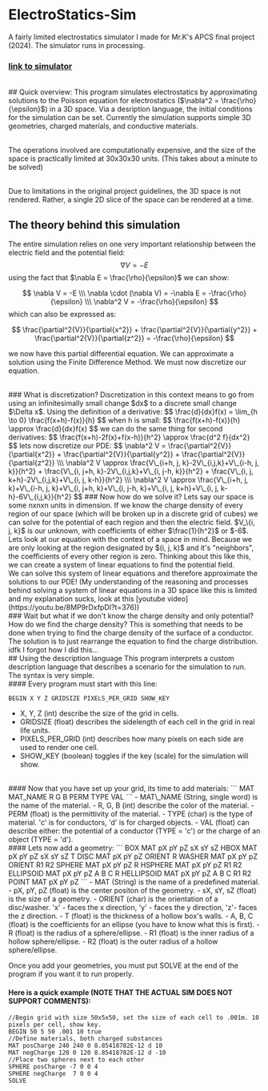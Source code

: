 # ElectroStatics-Sim
A fairly limited electrostatics simulator I made for Mr.K's APCS final project (2024). The simulator runs in processing. 
<br>
### [link to simulator](https://github.com/ringedSquid/Electrostatics-Sim-APCS-final)
<br>
## Quick overview:
This program simulates electrostatics by approximating solutions to the Poisson equation for electrostatics ($\nabla^2 = \frac{\rho}{\epsilon}$) in a 3D space.
Via a desription language, the initial conditions for the simulation can be set. Currently the simulation supports simple 3D geometries, charged materials, and conductive materials.

<br>The operations involved are computationally expensive, and the size of the space is practically limited at 30x30x30 units. (This takes about a minute to be solved)

<br>Due to limitations in the original project guidelines, the 3D space is not rendered. Rather, a single 2D slice of the space can be rendered at a time. 
<br>
## The theory behind this simulation
The entire simulation relies on one very important relationship between the electric field and the potential field:
$$\nabla V = -E$$ using the fact that $\nabla E = \frac{\rho}{\epsilon}$ we can show:

$$
\nabla V = -E \\\
\nabla \cdot (\nabla V) = -\nabla E = -\frac{\rho}{\epsilon} \\\
\nabla^2 V = -\frac{\rho}{\epsilon}
$$ which can also be expressed as:

$$
\frac{\partial^2{V}}{\partial{x^2}} + \frac{\partial^2{V}}{\partial{y^2}} + \frac{\partial^2{V}}{\partial{z^2}} = -\frac{\rho}{\epsilon}
$$

we now have this partial differential equation. We can approximate a solution using the Finite Difference Method. We must now discretize our equation.

<br>
### What is discretization?
Discretization in this context means to go from using an infinitesimally small change $dx$ to a discrete small change $\Delta x$. Using the definition of a derivative:
$$
\frac{d}{dx}f(x) = \lim_{h \to 0} \frac{f(x+h)-f(x)}{h}
$$
when h is small:
$$
\frac{f(x+h)-f(x)}{h} \approx \frac{d}{dx}f(x)
$$
we can do the same thing for second derivatives:
$$
\frac{f(x+h)-2f(x)+f(x-h)}{h^2} \approx \frac{d^2 f}{dx^2}
$$
lets now discretize our PDE:
$$
\nabla^2 V = \frac{\partial^2{V}}{\partial{x^2}} + \frac{\partial^2{V}}{\partial{y^2}} + \frac{\partial^2{V}}{\partial{z^2}} \\\
\nabla^2 V \approx \frac{V\_{i+h, j, k}-2V\_{i,j,k}+V\_{i-h, j, k}}{h^2} + \frac{V\_{i, j+h, k}-2V\_{i,j,k}+V\_{i, j-h, k}}{h^2} + \frac{V\_{i, j, k+h}-2V\_{i,j,k}+V\_{i, j, k-h}}{h^2} \\\
\nabla^2 V \approx \frac{V\_{i+h, j, k}+V\_{i-h, j, k}+V\_{i, j+h, k}+V\_{i, j-h, k}+V\_{i, j, k+h}+V\_{i, j, k-h}-6V\_{i,j,k}}{h^2}
$$
### Now how do we solve it?
Lets say our space is some nxnxn units in dimension. If we know the charge density of every region of our space (which will be broken up in a discrete grid of cubes) we can solve for the potential of each region and then the electric field. $V_\{i, j, k}$ is our unknown, with coefficients of either $\frac{1}{h^2}$ or $-6$.
<br>Lets look at our equation with the context of a space in mind. Because we are only looking at the region designated by $(i, j, k)$ and it's "neighbors", the coefficients of every other region is zero. Thinking about this like this, we can create a system of linear equations to find the potential field. 
<br>We can solve this system of linear equations and therefore approximate the solutions to our PDE! (My understanding of the reasoning and processes behind solving a system of linear equations in a 3D space like this is limited and my explanation sucks, look at this [youtube video](https://youtu.be/8MP9rDxfpDI?t=376))
<br>
### Wait but what if we don't know the charge density and only potential? How do we find the charge density?
This is something that needs to be done when trying to find the charge density of the surface of a conductor. The solution is to just rearrange the equation to find the charge distribution.
<br>idfk I forgot how I did this...
<br>
## Using the description language
This program interprets a custom description language that describes a scenario for the simulation to run. The syntax is very simple. 
<br>
#### Every program must start with this line:

```
BEGIN X Y Z GRIDSIZE PIXELS_PER_GRID SHOW_KEY 
```

- X, Y, Z (int) describe the size of the grid in cells. 
- GRIDSIZE (float) describes the sidelength of each cell in the grid in real life units.
- PIXELS\_PER\_GRID (int) describes how many pixels on each side are used to render one cell.
- SHOW\_KEY (boolean) toggles if the key (scale) for the simulation will show.

<br>
#### Now that you have set up your grid, its time to add materials:
```
MAT MAT_NAME R G B PERM TYPE VAL
```
- MAT\_NAME (String, single word) is the name of the material.
- R, G, B (int) describe the color of the material. 
- PERM (float) is the permittivity of the material. 
- TYPE (char) is the type of material. 'c' is for conductors, 'd' is for charged objects. 
- VAL (float) can describe either: the potential of a conductor (TYPE = 'c') or the charge of an object (TYPE = 'd'). 

<br>
#### Lets now add a geometry:
```
BOX MAT pX pY pZ sX sY sZ
HBOX MAT pX pY pZ sX sY sZ T
DISC MAT pX pY pZ ORIENT R
WASHER MAT pX pY pZ ORIENT R1 R2
SPHERE MAT pX pY pZ R
HSPHERE MAT pX pY pZ R1 R2
ELLIPSOID MAT pX pY pZ A B C R
HELLIPSOID MAT pX pY pZ A B C R1 R2
POINT MAT pX pY pZ
```
- MAT (String) is the name of a predefined material. 
- pX, pY, pZ (float) is the center positon of the geometry.
- sX, sY, sZ (float) is the size of a geometry. 
- ORIENT (char) is the orientation of a disc/washer. 'x' - faces the x direction, 'y' - faces the y direction, 'z'- faces the z direction. 
- T (float) is the thickness of a hollow box's walls. 
- A, B, C (float) is the coefficients for an ellipse (you have to know what this is first). 
- R (float) is the radius of a sphere/ellipse. 
- R1 (float) is the inner radius of a hollow sphere/ellipse. 
- R2 (float) is the outer radius of a hollow sphere/ellipse.
<br>

Once you add your geometries, you must put SOLVE at the end of the program if you want it to run properly. 
<br>
#### Here is a quick example (NOTE THAT THE ACTUAL SIM DOES NOT SUPPORT COMMENTS): 
```
//Begin grid with size 50x5x50, set the size of each cell to .001m. 10 pixels per cell, show key.
BEGIN 50 5 50 .001 10 true 
//Define materials, both charged substances
MAT posCharge 240 240 0 8.85418782E-12 d 10
MAT negCharge 120 0 120 8.85418782E-12 d -10
//Place two spheres next to each other
SPHERE posCharge -7 0 0 4
SPHERE negCharge  7 0 0 4
SOLVE
```

